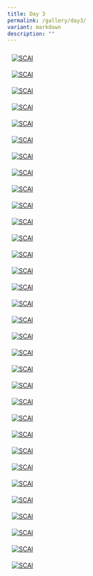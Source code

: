 ```yaml
---
title: Day 3
permalink: /gallery/day3/
variant: markdown
description: ""
---
```

<div class="row" style="padding: 0px 0px 0px 0px;">
	
<div class="col" style="padding: 10px 10px 10px 10px;"><a href="/images/Day%202/scai_day_3_01.jpeg"><img src="/images/Day%203/scai_day_3_01.jpeg" alt="SCAI"></a></div>	
	
<div class="col" style="padding: 10px 10px 10px 10px;"><a href="/images/Day%202/scai_day_3_02.jpeg"><img src="/images/Day%203/scai_day_3_02.jpeg" alt="SCAI"></a></div>	
	


</div>

<div class="row" style="padding: 0px 0px 0px 0px;">
	
<div class="col" style="padding: 10px 10px 10px 10px;"><a href="/images/Day%202/scai_day_3_04.jpeg"><img src="/images/Day%203/scai_day_3_04.jpeg" alt="SCAI"></a></div>	
	
<div class="col" style="padding: 10px 10px 10px 10px;"><a href="/images/Day%202/scai_day_3_05.jpeg"><img src="/images/Day%203/scai_day_3_05.jpeg" alt="SCAI"></a></div>	
	
<div class="col" style="padding: 10px 10px 10px 10px;"><a href="/images/Day%202/scai_day_3_06.jpeg"><img src="/images/Day%203/scai_day_3_06.jpeg" alt="SCAI"></a></div>	

</div>

<div class="row" style="padding: 0px 0px 0px 0px;">
	
<div class="col" style="padding: 10px 10px 10px 10px;"><a href="/images/Day%202/scai_day_3_07.jpeg"><img src="/images/Day%203/scai_day_3_07.jpeg" alt="SCAI"></a></div>	
	
	
	
<div class="col" style="padding: 10px 10px 10px 10px;"><a href="/images/Day%202/scai_day_3_09.jpeg"><img src="/images/Day%203/scai_day_3_09.jpeg" alt="SCAI"></a></div>	

</div>

<div class="row" style="padding: 0px 0px 0px 0px;">
	
	
<div class="col" style="padding: 10px 10px 10px 10px;"><a href="/images/Day%202/scai_day_3_11.jpeg"><img src="/images/Day%203/scai_day_3_11.jpeg" alt="SCAI"></a></div>	
	
<div class="col" style="padding: 10px 10px 10px 10px;"><a href="/images/Day%202/scai_day_3_12.jpeg"><img src="/images/Day%203/scai_day_3_12.jpeg" alt="SCAI"></a></div>	

</div>

<div class="row" style="padding: 0px 0px 0px 0px;">
	
<div class="col" style="padding: 10px 10px 10px 10px;"><a href="/images/Day%202/scai_day_3_13.jpeg"><img src="/images/Day%203/scai_day_3_13.jpeg" alt="SCAI"></a></div>	
	
<div class="col" style="padding: 10px 10px 10px 10px;"><a href="/images/Day%202/scai_day_3_14.jpeg"><img src="/images/Day%203/scai_day_3_14.jpeg" alt="SCAI"></a></div>	
	
<div class="col" style="padding: 10px 10px 10px 10px;"><a href="/images/Day%202/scai_day_3_15.jpeg"><img src="/images/Day%203/scai_day_3_15.jpeg" alt="SCAI"></a></div>	

</div>

<div class="row" style="padding: 0px 0px 0px 0px;">
	
<div class="col" style="padding: 10px 10px 10px 10px;"><a href="/images/Day%202/scai_day_3_16.jpeg"><img src="/images/Day%203/scai_day_3_16.jpeg" alt="SCAI"></a></div>	
	
<div class="col" style="padding: 10px 10px 10px 10px;"><a href="/images/Day%202/scai_day_3_17.jpeg"><img src="/images/Day%203/scai_day_3_17.jpeg" alt="SCAI"></a></div>	
	
<div class="col" style="padding: 10px 10px 10px 10px;"><a href="/images/Day%202/scai_day_3_18.jpeg"><img src="/images/Day%203/scai_day_3_18.jpeg" alt="SCAI"></a></div>	

</div>

<div class="row" style="padding: 0px 0px 0px 0px;">
	
<div class="col" style="padding: 10px 10px 10px 10px;"><a href="/images/Day%202/scai_day_3_19.jpeg"><img src="/images/Day%203/scai_day_3_19.jpeg" alt="SCAI"></a></div>	
	

	
<div class="col" style="padding: 10px 10px 10px 10px;"><a href="/images/Day%202/scai_day_3_21.jpeg"><img src="/images/Day%203/scai_day_3_21.jpeg" alt="SCAI"></a></div>	

</div>

<div class="row" style="padding: 0px 0px 0px 0px;">
	
<div class="col" style="padding: 10px 10px 10px 10px;"><a href="/images/Day%202/scai_day_3_22.jpeg"><img src="/images/Day%203/scai_day_3_22.jpeg" alt="SCAI"></a></div>	
	
<div class="col" style="padding: 10px 10px 10px 10px;"><a href="/images/Day%202/scai_day_3_23.jpeg"><img src="/images/Day%203/scai_day_3_23.jpeg" alt="SCAI"></a></div>	
	
<div class="col" style="padding: 10px 10px 10px 10px;"><a href="/images/Day%202/scai_day_3_24.jpeg"><img src="/images/Day%203/scai_day_3_24.jpeg" alt="SCAI"></a></div>	

</div>

<div class="row" style="padding: 0px 0px 0px 0px;">
	
<div class="col" style="padding: 10px 10px 10px 10px;"><a href="/images/Day%202/scai_day_3_25.jpeg"><img src="/images/Day%203/scai_day_3_25.jpeg" alt="SCAI"></a></div>	
	
<div class="col" style="padding: 10px 10px 10px 10px;"><a href="/images/Day%202/scai_day_3_26.jpeg"><img src="/images/Day%203/scai_day_3_26.jpeg" alt="SCAI"></a></div>		
	
<div class="col" style="padding: 10px 10px 10px 10px;"><a href="/images/Day%202/scai_day_3_27.jpeg"><img src="/images/Day%203/scai_day_3_27.jpeg" alt="SCAI"></a></div>		

</div>

<div class="row" style="padding: 0px 0px 0px 0px;">
	
<div class="col" style="padding: 10px 10px 10px 10px;"><a href="/images/Day%202/scai_day_3_28.jpeg"><img src="/images/Day%203/scai_day_3_28.jpeg" alt="SCAI"></a></div>	
	
<div class="col" style="padding: 10px 10px 10px 10px;"><a href="/images/Day%202/scai_day_3_29.jpeg"><img src="/images/Day%203/scai_day_3_29.jpeg" alt="SCAI"></a></div>		
	
<div class="col" style="padding: 10px 10px 10px 10px;"><a href="/images/Day%202/scai_day_3_30.jpeg"><img src="/images/Day%203/scai_day_3_30.jpeg" alt="SCAI"></a></div>		

</div>

<div class="row" style="padding: 0px 0px 0px 0px;">
	
<div class="col" style="padding: 10px 10px 10px 10px;"><a href="/images/Day%202/scai_day_3_31.jpeg"><img src="/images/Day%203/scai_day_3_31.jpeg" alt="SCAI"></a></div>	
	
<div class="col" style="padding: 10px 10px 10px 10px;"><a href="/images/Day%202/scai_day_3_32.jpeg"><img src="/images/Day%203/scai_day_3_32.jpeg" alt="SCAI"></a></div>		
	
<div class="col" style="padding: 10px 10px 10px 10px;"><a href="/images/Day%202/scai_day_3_33.jpeg"><img src="/images/Day%203/scai_day_3_33.jpeg" alt="SCAI"></a></div>		

</div>

<div class="row" style="padding: 0px 0px 0px 0px;">
	
<div class="col" style="padding: 10px 10px 10px 10px;"><a href="/images/Day%202/scai_day_3_34.jpeg"><img src="/images/Day%203/scai_day_3_34.jpeg" alt="SCAI"></a></div>	
	
<div class="col" style="padding: 10px 10px 10px 10px;"><a href="/images/Day%202/scai_day_3_35.jpeg"><img src="/images/Day%203/scai_day_3_35.jpeg" alt="SCAI"></a></div>		
	
<div class="col" style="padding: 10px 10px 10px 10px;"><a href="/images/Day%202/scai_day_3_36.jpeg"><img src="/images/Day%203/scai_day_3_36.jpeg" alt="SCAI"></a></div>		

</div>
